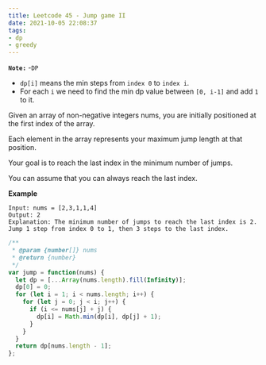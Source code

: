 ```yaml
---
title: Leetcode 45 - Jump game II
date: 2021-10-05 22:08:37
tags:
- dp
- greedy
---
```

**`Note:`**
-`DP`
  - `dp[i]` means the min steps from `index 0` to `index i`.
  - For each `i` we need to find the min dp value between `[0, i-1]` and add `1` to it.

Given an array of non-negative integers nums, you are initially positioned at the first index of the array.

Each element in the array represents your maximum jump length at that position.

Your goal is to reach the last index in the minimum number of jumps.

You can assume that you can always reach the last index.

**Example**
```
Input: nums = [2,3,1,1,4]
Output: 2
Explanation: The minimum number of jumps to reach the last index is 2. Jump 1 step from index 0 to 1, then 3 steps to the last index.
```

```javascript
/**
 * @param {number[]} nums
 * @return {number}
 */
var jump = function(nums) {
  let dp = [...Array(nums.length).fill(Infinity)];
  dp[0] = 0;
  for (let i = 1; i < nums.length; i++) {
    for (let j = 0; j < i; j++) {
      if (i <= nums[j] + j) {
        dp[i] = Math.min(dp[i], dp[j] + 1);
      }
    }
  }
  return dp[nums.length - 1];
};
```